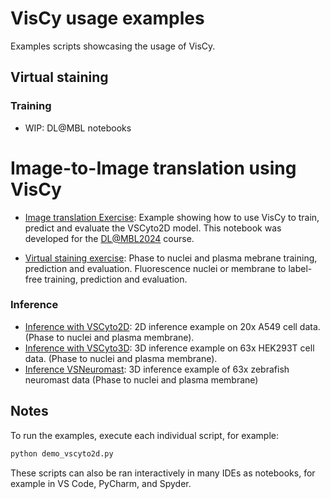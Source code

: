 # VisCy usage examples

Examples scripts showcasing the usage of VisCy.

## Virtual staining

### Training

- WIP: DL@MBL notebooks

# Image-to-Image translation using VisCy
- [Image translation Exercise](../demo_dlmbl/solution.py):
Example showing how to use VisCy to train, predict and evaluate the VSCyto2D model. This notebook was developed for the [DL@MBL2024](https://github.com/dlmbl/DL-MBL-2024) course.

- [Virtual staining exercise](./virtual_staining_exercise/solution.py):
Phase to nuclei and plasma mebrane training, prediction and evaluation.
Fluorescence nuclei or membrane to label-free training, prediction and evaluation.

### Inference

- [Inference with VSCyto2D](./demo_vscyto2d.py):
2D inference example on 20x A549 cell data. (Phase to nuclei and plasma membrane).
- [Inference with VSCyto3D](./demos/demo_vscyto3d.py):
3D inference example on 63x HEK293T cell data. (Phase to nuclei and plasma membrane).
- [Inference VSNeuromast](./demo_vsneuromast.py):
3D inference example of 63x zebrafish neuromast data (Phase to nuclei and plasma membrane)

## Notes

To run the examples, execute each individual script, for example:

```sh
python demo_vscyto2d.py
```

These scripts can also be ran interactively in many IDEs as notebooks,
for example in VS Code, PyCharm, and Spyder.
